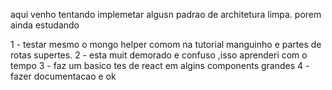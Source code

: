 aqui venho tentando implemetar algusn padrao de architetura limpa. porem ainda estudando

1 - testar mesmo o mongo helper comom na tutorial manguinho
e partes de rotas supertes.
2 - esta muit demorado e confuso ,isso aprenderi com o tempo
3 - faz um basico tes de react em algins components grandes
4 - fazer documentacao e ok
